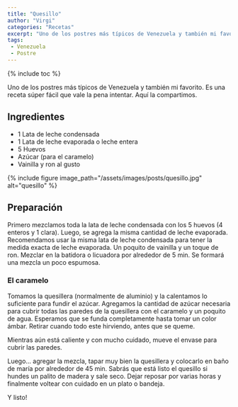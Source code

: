 ```yaml
---
title: "Quesillo"
author: "Virgi"
categories: "Recetas"
excerpt: "Uno de los postres más típicos de Venezuela y también mi favorito."
tags: 
 - Venezuela
 - Postre
---
```


{% include toc %}

Uno de los postres más típicos de Venezuela y también mi favorito. Es una receta súper fácil que vale la pena intentar. Aquí la compartimos.

## Ingredientes

- 1 Lata de leche condensada
- 1 Lata de leche evaporada o leche entera
- 5 Huevos
- Azúcar (para el caramelo)
- Vainilla y ron al gusto

{% include figure image_path="/assets/images/posts/quesillo.jpg" alt="quesillo" %} 

## Preparación

Primero mezclamos toda la lata de leche condensada con los 5 huevos (4 enteros y 1 clara). Luego, se agrega la misma cantidad de leche evaporada. Recomendamos usar la misma lata de leche condensada para tener la medida exacta de leche evaporada. Un poquito de vainilla y un toque de ron. 
Mezclar en la batidora o licuadora por alrededor de 5 min. Se formará una mezcla un poco espumosa.

### El caramelo

Tomamos la quesillera (normalmente de aluminio) y la calentamos lo suficiente para fundir el azúcar. Agregamos la cantidad de azúcar necesaria para cubrir todas las paredes de la quesillera con el caramelo y un poquito de agua. Esperamos que se funda completamente hasta tomar un color ámbar. Retirar cuando todo este hirviendo, antes que se queme.

Mientras aún está caliente y con mucho cuidado, mueve el envase para cubrir las paredes.

Luego… agregar la mezcla, tapar muy bien la quesillera y colocarlo en baño de maría por alrededor de 45 min.
Sabrás que está listo el quesillo si hundes un palito de madera y sale seco. Dejar reposar por varias horas y finalmente voltear con cuidado en un plato o bandeja.

Y listo!
